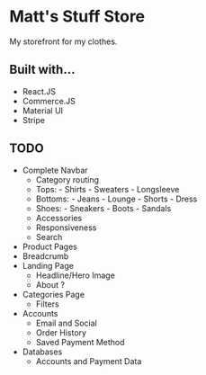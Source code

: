 # Matt's Stuff Store

My storefront for my clothes.

## Built with...

- React.JS
- Commerce.JS
- Material UI
- Stripe

## TODO
- Complete Navbar
  -  Category routing
    -  Tops:
      -  Shirts
      -  Sweaters
      -  Longsleeve
    -  Bottoms:
      -  Jeans
      -  Lounge
      -  Shorts
      -  Dress
    -  Shoes:
      -  Sneakers
      -  Boots
      -  Sandals
    -  Accessories
  -  Responsiveness
  -  Search
-  Product Pages
  -   Breadcrumb
- Landing Page
  - Headline/Hero Image
  - About ?
- Categories Page
  - Filters
- Accounts
    -  Email and Social
    - Order History
    - Saved Payment Method
- Databases
    -  Accounts and Payment Data
